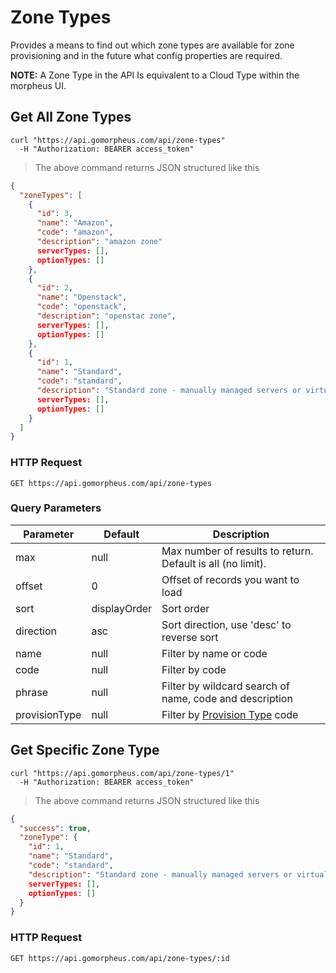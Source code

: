 # Zone Types

Provides a means to find out which zone types are available for zone provisioning and in the  future what config properties are required. 

**NOTE:** A Zone Type in the API Is equivalent to a Cloud Type within the morpheus UI.

## Get All Zone Types

```shell
curl "https://api.gomorpheus.com/api/zone-types"
  -H "Authorization: BEARER access_token"
```

> The above command returns JSON structured like this

```json
{
  "zoneTypes": [
    {
      "id": 3,
      "name": "Amazon",
      "code": "amazon",
      "description": "amazon zone"
      serverTypes: [],
      optionTypes: []
    },
    {
      "id": 2,
      "name": "Openstack",
      "code": "openstack",
      "description": "openstac zone",
      serverTypes: [],
      optionTypes: []
    },
    {
      "id": 1,
      "name": "Standard",
      "code": "standard",
      "description": "Standard zone - manually managed servers or virtual machines"
      serverTypes: [],
      optionTypes: []
    }
  ]
}
```

### HTTP Request

`GET https://api.gomorpheus.com/api/zone-types`

### Query Parameters

Parameter | Default | Description
--------- | ------- | -----------
max | null | Max number of results to return. Default is all (no limit).
offset | 0 | Offset of records you want to load
sort | displayOrder | Sort order
direction | asc | Sort direction, use 'desc' to reverse sort
name | null | Filter by name or code
code | null | Filter by code
phrase | null | Filter by wildcard search of name, code and description
provisionType | null | Filter by [Provision Type](#provision-types) code

## Get Specific Zone Type

```shell
curl "https://api.gomorpheus.com/api/zone-types/1"
  -H "Authorization: BEARER access_token"
```

> The above command returns JSON structured like this

```json
{
  "success": true,
  "zoneType": {
    "id": 1,
    "name": "Standard",
    "code": "standard",
    "description": "Standard zone - manually managed servers or virtual machines"
    serverTypes: [],
    optionTypes: []
  }
}
```
### HTTP Request

`GET https://api.gomorpheus.com/api/zone-types/:id`

